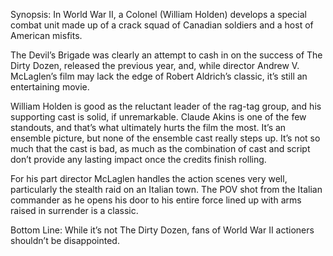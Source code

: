Synopsis: In World War II, a Colonel (William Holden) develops a special combat unit made up of a crack squad of Canadian soldiers and a host of American misfits.

The Devil’s Brigade was clearly an attempt to cash in on the success of The Dirty Dozen, released the previous year, and, while director Andrew V. McLaglen’s film may lack the edge of Robert Aldrich’s classic, it’s still an entertaining movie.

William Holden is good as the reluctant leader of the rag-tag group, and his supporting cast is solid, if unremarkable. Claude Akins is one of the few standouts, and that’s what ultimately hurts the film the most.  It’s an ensemble picture, but none of the ensemble cast really steps up. It’s not so much that the cast is bad, as much as the combination of cast and script don’t provide any lasting impact once the credits finish rolling.

For his part director McLaglen handles the action scenes very well, particularly the stealth raid on an Italian town.  The POV shot from the Italian commander as he opens his door to his entire force lined up with arms raised in surrender is a classic.

Bottom Line: While it’s not The Dirty Dozen, fans of World War II actioners shouldn’t be disappointed.